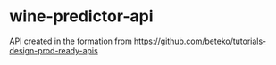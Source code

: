 # wine-predictor-api

API created in the formation from https://github.com/beteko/tutorials-design-prod-ready-apis
